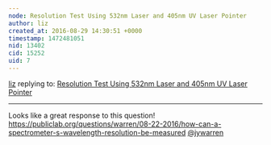 ```yaml
---
node: Resolution Test Using 532nm Laser and 405nm UV Laser Pointer
author: liz
created_at: 2016-08-29 14:30:51 +0000
timestamp: 1472481051
nid: 13402
cid: 15252
uid: 7
---
```




[liz](../profile/liz) replying to: [Resolution Test Using 532nm Laser and 405nm UV Laser Pointer](../notes/dhaffnersr/08-28-2016/resolution-test-using-532nm-laser-and-405nm-uv-laser-pointer)

----
Looks like a great response to this question! https://publiclab.org/questions/warren/08-22-2016/how-can-a-spectrometer-s-wavelength-resolution-be-measured [@jywarren](/profile/jywarren)